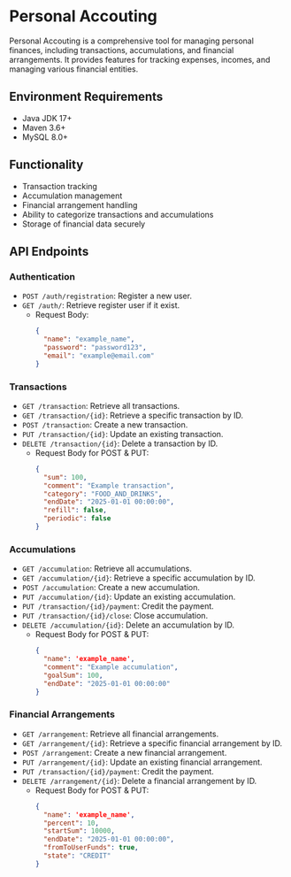 # Personal Accouting

Personal Accouting is a comprehensive tool for managing personal finances, including transactions, accumulations,
and financial arrangements. It provides features for tracking expenses, incomes, and managing various financial entities.

## Environment Requirements
- Java JDK 17+
- Maven 3.6+
- MySQL 8.0+

## Functionality
- Transaction tracking
- Accumulation management
- Financial arrangement handling
- Ability to categorize transactions and accumulations
- Storage of financial data securely

## API Endpoints

### Authentication
- `POST /auth/registration`: Register a new user.
- `GET /auth/`: Retrieve register user if it exist.
  - Request Body:
    ```json
    {
      "name": "example_name",
      "password": "password123",
      "email": "example@email.com"
    }
    ```

### Transactions
- `GET /transaction`: Retrieve all transactions.
- `GET /transaction/{id}`: Retrieve a specific transaction by ID.
- `POST /transaction`: Create a new transaction.
- `PUT /transaction/{id}`: Update an existing transaction.
- `DELETE /transaction/{id}`: Delete a transaction by ID.
  - Request Body for POST & PUT:
    ```json
    {
      "sum": 100,
      "comment": "Example transaction",
      "category": "FOOD_AND_DRINKS",
      "endDate": "2025-01-01 00:00:00",
      "refill": false,
      "periodic": false
    }
    ```

### Accumulations
- `GET /accumulation`: Retrieve all accumulations.
- `GET /accumulation/{id}`: Retrieve a specific accumulation by ID.
- `POST /accumulation`: Create a new accumulation.
- `PUT /accumulation/{id}`: Update an existing accumulation.
- `PUT /transaction/{id}/payment`: Credit the payment.
- `PUT /transaction/{id}/close`: Close accumulation.
- `DELETE /accumulation/{id}`: Delete an accumulation by ID.
  - Request Body for POST & PUT:
    ```json
    {
      "name": 'example_name',
      "comment": "Example accumulation",
      "goalSum": 100,
      "endDate": "2025-01-01 00:00:00"
    }
    ```

### Financial Arrangements
- `GET /arrangement`: Retrieve all financial arrangements.
- `GET /arrangement/{id}`: Retrieve a specific financial arrangement by ID.
- `POST /arrangement`: Create a new financial arrangement.
- `PUT /arrangement/{id}`: Update an existing financial arrangement.
- `PUT /transaction/{id}/payment`: Credit the payment.
- `DELETE /arrangement/{id}`: Delete a financial arrangement by ID.
  - Request Body for POST & PUT:
    ```json
    {
      "name": 'example_name',
      "percent": 10,
      "startSum": 10000,
      "endDate": "2025-01-01 00:00:00",
      "fromToUserFunds": true,
      "state": "CREDIT"
    }
    ```
